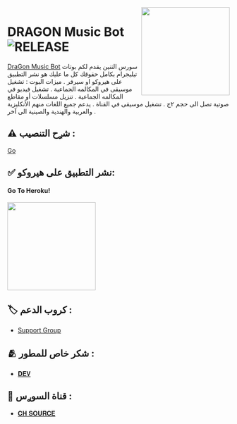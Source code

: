 <img src="https://telegra.ph/file/3976bbe38bcc08673415e.jpg" align="right" width="200" height="200"/>

# DRAGON Music Bot <img src="https://img.shields.io/github/v/release/TeamYukki/YukkiMusicBot?color=black&logo=github&logoColor=black&style=social" alt="RELEASE">

[DraGon Music Bot](https://github.com/alhajjim/aje) سورس التنين يقدم لكم بوتات تيليجرام بكامل حقوقك كل ما عليك هو نشر التطبيق على هيروكو او سيرفر .
ميزات البوت : 
تشغيل موسيقى في المكالمه الجماعية .
تشغيل فيديو في المكالمه الجماعية .
تنزيل مسلسلات أو مقاطع صوتية تصل الى حجم ٢ج .
تشغيل موسيقى في القناة .
يدعم جميع اللغات منهم الأنكليزية والعربية والهندية والصينية الى آخر .

## ⚠️ شࢪح التنصيب :

[Go](https://t.me/YY8GG/80?single)
 

## ✅ نشر التطبيق على هيروكو:

<h4>Go To Heroku!</h4>    
<a href="https://heroku.com/deploy?template=https://github.com/alhajjim/aje"><img src="https://img.shields.io/badge/Deploy%20To%20Heroku-blueviolet?style=for-the-badge&logo=heroku" width="200""/></a>



## 🏷 كروب الدعم :

- [Support Group](https://t.me/MUSICSOURCEDRAGON)



## 🫂 شكر خاص للمطور :

- [𝐃𝐄𝐕](https://t.me/ku_kx)

## 📂 قناة السوࢪس :

- [𝐂𝐇 𝐒𝐎𝐔𝐑𝐂𝐄](https://t.me/YY8GG)
